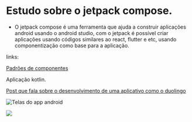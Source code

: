 # Estudo sobre o jetpack compose.

- O jetpack compose é uma ferramenta que ajuda a construir aplicações android usando o android studio, com o jetpack é possível criar aplicações usando códigos similares ao react, flutter e etc, usando componentização como base para a aplicação.

links:

[Padrões de componentes](https://proandroiddev.com/why-build-a-pattern-library-in-jetpack-compose-dd04ee62782a)




Aplicação kotlin.

[Post que fala sobre o desenvolvimento de uma aplicativo como o duolingo](https://devtechnosys.com/insights/how-to-develop-an-app-like-duolingo)

![Telas do app android](https://cdn-kehhb.nitrocdn.com/iEJFLbwsQHQzpVjXnwXhzYxhRIedkADp/assets/images/optimized/rev-19facc8/devtechnosys.com/insights/wp-content/uploads/2022/04/How-Does-Language-Learning-App-Like-Duolingo-Works.png)

<img src="https://cdn-kehhb.nitrocdn.com/iEJFLbwsQHQzpVjXnwXhzYxhRIedkADp/assets/images/optimized/rev-19facc8/devtechnosys.com/insights/wp-content/uploads/2022/04/Effective-Strategies-to-Monetize-Your-Education-App-Like-Duolingo-1148x0.gif" />





